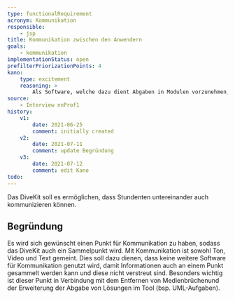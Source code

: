 ```yaml
---
type: functionalRequirement
acronym: Kommunikation
responsible: 
    - jsp
title: Kommunikation zwischen den Anwendern
goals: 
    - kommunikation
implementationStatus: open
prefilterPriorizationPoints: 4
kano:
    type: excitement
    reasoning: >
        Als Software, welche dazu dient Abgaben in Modulen vorzunehmen, erwarte ich keine Kommunikationsmöglichkeit, da hierfür meist andere Kanäle verfügbar sind (besonders in Präsenz).
source:
    - Interview nnProf1
history:
    v1:
        date: 2021-06-25
        comment: initially created
    v2:
        date: 2021-07-11
        comment: update Begründung
    v3:
        date: 2021-07-12
        comment: edit Kano
todo: 
---
```


Das DiveKit soll es ermöglichen, dass Stundenten untereinander auch kommunizieren können.

## Begründung

Es wird sich gewünscht einen Punkt für Kommunikation zu haben, sodass das DiveKit auch ein Sammelpunkt wird. 
Mit Kommunikation ist sowohl Ton, Video und Text gemeint. Dies soll dazu dienen, dass keine weitere Software für Kommunikation genutzt wird, damit Informationen auch an einem Punkt gesammelt werden kann und diese nicht verstreut sind. Besonders wichtig ist dieser Punkt in Verbindung mit dem Entfernen von Medienbrüchenund der Erweiterung der Abgabe von Lösungen im Tool (bsp. UML-Aufgaben).
